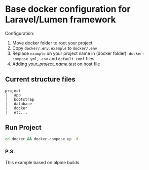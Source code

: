 # Base docker configuration for Laravel/Lumen framework
Configuration:
1. Move docker folder to root your project
2. Copy `docker/.env.example` to `docker/.env`
3. Replace `example` on your project name in (docker folder): `docker-compose.yml`, `.env` and `default.conf` files
4. Adding _your_project_name.test_ on host file

## Current structure files
```
project
│   app
│   bootstrap
|   databace
|   docker
|   etc...
```

## Run Project
```bash
cd docker && docker-compose up -d
```

### P.S.
This example based on alpine builds

